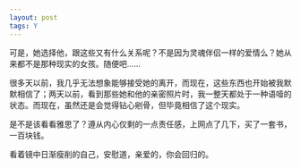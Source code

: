 ```yaml
---
layout: post
tags: Y
---
```


可是，她选择他，跟这些又有什么关系呢？不是因为灵魂伴侣一样的爱情么？她从来都不是那种现实的女孩。随便吧……

很多天以前，我几乎无法想象能够接受她的离开，而现在，这些东西也开始被我默默相信了；两天以前，看到那些她和他的亲密照片时，我一整天都处于一种语噎的状态。而现在，虽然还是会觉得钻心剜骨，但毕竟相信了这个现实。

是不是该看看雅思了？遵从内心仅剩的一点责任感，上网点了几下，买了一套书，一百块钱。

看着镜中日渐瘦削的自己，安慰道，亲爱的，你会回归的。
